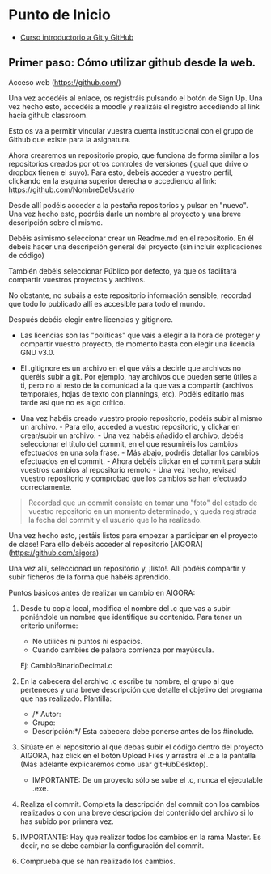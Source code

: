 # Punto de Inicio

- [Curso introductorio a Git y GitHub](https://github.com/oscarperpinan/intro_github/raw/master/intro_github.pdf)

## Primer paso: Cómo utilizar github desde la web. 
 Acceso web
(https://github.com/)
 
Una vez accedéis al enlace, os registráis pulsando el botón de Sign Up.
Una vez hecho esto, accedéis a moodle y realizáis el registro accediendo al link hacia github classroom. 

Esto os va a permitir vincular vuestra cuenta institucional con el grupo de Github que existe para la asignatura. 

Ahora crearemos un repositorio propio, que funciona de forma similar a los repositorios creados por otros controles de versiones (igual que drive o dropbox tienen el suyo). 
Para esto, debéis acceder a vuestro perfil, clickando en la esquina superior derecha o accediendo al link: https://github.com/NombreDeUsuario

Desde allí podéis acceder a la pestaña repositorios y pulsar en "nuevo".
Una vez hecho esto, podréis darle un nombre al proyecto y una breve descripción sobre el mismo.

Debéis asimismo seleccionar crear un Readme.md en el repositorio. En él debeis hacer una descripción general del proyecto (sin incluir explicaciones de código) 

También debéis seleccionar Público por defecto, ya que os facilitará compartir vuestros proyectos y archivos.

No obstante, no subáis a este repositorio información sensible, recordad que todo lo publicado allí es accesible para todo el mundo.

Después debéis elegir entre licencias y gitignore.

- Las licencias son las "políticas" que vais a elegir a la hora de proteger y compartir vuestro proyecto, de momento basta con elegir una licencia GNU v3.0.
- El .gitignore es un archivo en el que váis a decirle que archivos no queréis subir a git. Por ejemplo, hay archivos que pueden serte útiles a ti, pero no al resto de la comunidad a la que vas a compartir (archivos temporales, hojas de texto con plannings, etc). Podéis editarlo más tarde así que no es algo crítico.

- Una vez habéis creado vuestro propio repositorio, podéis subir al mismo un archivo. 
      - Para ello, acceded a vuestro repositorio, y clickar en crear/subir un archivo.
      - Una vez habéis añadido el archivo, debéis seleccionar el título del commit, en el que resumiréis los cambios efectuados en una                sola frase.
      - Más abajo, podréis detallar los cambios efectuados en el commit.
      - Ahora debéis clickar en el commit para subir vuestros cambios al repositorio remoto
      - Una vez hecho, revisad vuestro repositorio y comprobad que los cambios se han efectuado correctamente.

> Recordad que un commit consiste en tomar una "foto" del estado de vuestro repositorio en un momento determinado, y queda registrada la fecha del commit y el usuario que lo ha realizado.

Una vez hecho esto, ¡estáis listos para empezar a participar en el proyecto de clase!
Para ello debéis acceder al repositorio [AIGORA] (https://github.com/aigora)

Una vez allí, seleccionad un repositorio y, ¡listo!. Allí podéis compartir y subir ficheros de la forma que habéis aprendido.


Puntos básicos antes de realizar un cambio en AIGORA:
1. Desde tu copia local, modifica el nombre del .c que vas a subir poniéndole un nombre que identifique su contenido. Para tener un criterio uniforme:
      - No utilices ni puntos ni espacios.
      - Cuando cambies de palabra comienza por mayúscula.
      
      Ej: CambioBinarioDecimal.c
      
2. En la cabecera del archivo .c escribe tu nombre, el grupo al que perteneces y una breve descripción que detalle el objetivo del programa que has realizado.
    Plantilla:
     - /* Autor:
     -   Grupo:
     -  Descripción:*/
  Esta cabecera debe ponerse antes de los #include.

3. Sitúate en el repositorio al que debas subir el código dentro del proyecto AIGORA, haz click en el botón Upload Files y arrastra el .c a la pantalla (Más adelante explicaremos como usar gitHubDesktop).
   - IMPORTANTE: De un proyecto sólo se sube el .c, nunca el ejecutable .exe.

4. Realiza el commit. Completa la descripción del commit con los cambios realizados o con una breve descripción del contenido del archivo si lo has subido por primera vez.

5. IMPORTANTE: Hay que realizar todos los cambios en la rama Master. Es decir, no se debe cambiar la configuración del commit. 

6. Comprueba que se han realizado los cambios.


  
